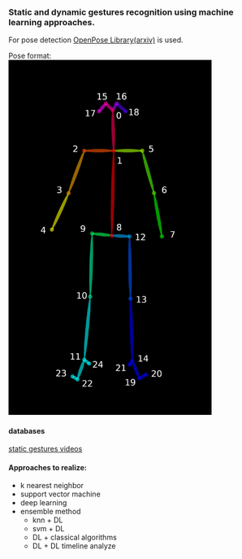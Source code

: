 ### Static and dynamic gestures recognition using machine learning approaches.
For pose detection [OpenPose Library](
https://github.com/CMU-Perceptual-Computing-Lab/openpose)[(arxiv)](https://arxiv.org/abs/1812.08008) is used.

Pose format:<br>
<img src="readme_data/keypoints_pose_25.png" alt="drawing" width="400"/>



#### databases
[static gestures videos](https://yadi.sk/d/jDZkoxHzegaF5g)


#### Approaches to realize:

- k nearest neighbor
- support vector machine
- deep learning
- ensemble method
     - knn + DL
     - svm + DL
     - DL + classical algorithms
     - DL + DL timeline analyze

